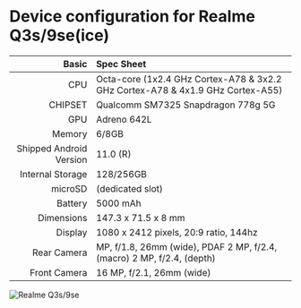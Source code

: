 Device configuration for Realme Q3s/9se(ice)
==================================

Basic   | Spec Sheet
-------:|:-------------------------
CPU     | Octa-core (1x2.4 GHz Cortex-A78 & 3x2.2 GHz Cortex-A78 & 4x1.9 GHz Cortex-A55)
CHIPSET | Qualcomm SM7325 Snapdragon 778g 5G
GPU     | Adreno 642L
Memory  | 6/8GB
Shipped Android Version | 11.0 (R)
Internal Storage | 128/256GB
microSD | (dedicated slot)
Battery | 5000 mAh
Dimensions | 147.3 x 71.5 x 8 mm 
Display | 1080 x 2412 pixels, 20:9 ratio, 144hz
Rear Camera  | MP, f/1.8, 26mm (wide), PDAF 2 MP, f/2.4, (macro) 2 MP, f/2.4, (depth)
Front Camera | 16 MP, f/2.1, 26mm (wide)

![Realme Q3s/9se](https://fdn2.gsmarena.com/vv/pics/realme/realme-q3s-1.jpg)
